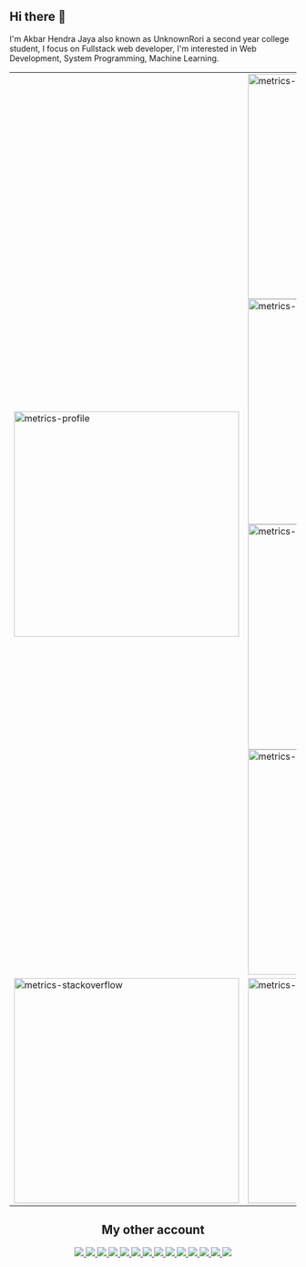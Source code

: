 ## Hi there 👋
I'm Akbar Hendra Jaya also known as UnknownRori a second year college student, I focus on Fullstack web developer, I'm interested in Web Development, System Programming, Machine Learning.

<table>
  <tr>
    <td width="395">
      <img width="395" alt="metrics-profile" src="https://gist.githubusercontent.com/UnknownRori/35c73a169c0e5db7a0cb455f5e7bc048/raw/metrics-profile.svg"" />
    </td>
    <td width="395">
      <img width="395" alt="metrics-languages" src="https://gist.githubusercontent.com/UnknownRori/35c73a169c0e5db7a0cb455f5e7bc048/raw/metrics-languages.svg" />
      <img width="395" alt="metrics-wakatime" src="https://gist.githubusercontent.com/UnknownRori/35c73a169c0e5db7a0cb455f5e7bc048/raw/metrics-wakatime.svg" />
      <img width="395" alt="metrics-wakatime" src="https://gist.githubusercontent.com/UnknownRori/35c73a169c0e5db7a0cb455f5e7bc048/raw/2efa23aa0273145f7f33d565911694af7679a64c/metrics-recent-music-spotify.svg" />
      <img width="395" alt="metrics-wakatime" src="https://gist.githubusercontent.com/UnknownRori/35c73a169c0e5db7a0cb455f5e7bc048/raw/2efa23aa0273145f7f33d565911694af7679a64c/metrics-top-tracks-spotify.svg" />
    </td>
  </tr>
  <tr>
    <td width="395">
      <img width="395" alt="metrics-stackoverflow" src="https://gist.githubusercontent.com/UnknownRori/35c73a169c0e5db7a0cb455f5e7bc048/raw/metrics-stackoverflow.svg" />
    </td>
    <td width="395">
      <img width="395" alt="metrics-habits" src="https://gist.githubusercontent.com/UnknownRori/35c73a169c0e5db7a0cb455f5e7bc048/raw/metrics-habits.svg" />
    </td>
  </tr>
</table>
  
<div align="center">
  <h2>My other account</h2>
  <a href="https://twitter.com/UnknownRori" target="_blank">
    <img src="https://img.shields.io/badge/Twitter-1DA1F2?style=for-the-badge&logo=twitter&logoColor=white"/>
  </a>
  <a href="https://stackoverflow.com/users/13991588/unknownrori">
    <img src="https://img.shields.io/badge/Stack_Overflow-FE7A16?style=for-the-badge&logo=stack-overflow&logoColor=white"/>
  </a>
  <a href="https://stackexchange.com/users/19154447/unknownrori">
    <img src="https://img.shields.io/badge/StackExchange-%23ffffff.svg?style=for-the-badge&logo=StackExchange&logoColor=white"/>
  </a>
  <a href="https://www.figma.com/@UnknownRori" target="_blank">
    <img src="https://img.shields.io/badge/figma-%23F24E1E.svg?style=for-the-badge&logo=figma&logoColor=white"/>
  </a>
  <a href="https://discord.com/users/611902987744313345" target="_blank">
    <img src="https://img.shields.io/badge/-Discord-7289da?style=for-the-badge&logo=discord&logoColor=white" />
  </a>
  <a href="https://unknownrori.itch.io/" target="_blank">
    <img src="https://img.shields.io/badge/Itch-%23FF0B34.svg?style=for-the-badge&logo=Itch.io&logoColor=white" />
  </a>
  <a href="https://steamcommunity.com/id/UnknownRori/" target="_blank">
    <img src="https://img.shields.io/badge/steam-%23000000.svg?style=for-the-badge&logo=steam&logoColor=white" />
  </a>
  <a href="https://www.instagram.com/unknownrori/" target="_blank">
    <img src="https://img.shields.io/badge/Instagram-%23E4405F.svg?style=for-the-badge&logo=Instagram&logoColor=white" />
  </a>
  <a href="https://unknownrori-blogspot.blogspot.com/" target="_blank">
    <img src="https://img.shields.io/badge/Blogger-FF5722?style=for-the-badge&logo=blogger&logoColor=white" />
  </a>
  <a href="https://www.linkedin.com/in/unknownrori" target="_blank">
    <img src="https://img.shields.io/badge/linkedin-%230077B5.svg?style=for-the-badge&logo=linkedin&logoColor=white" />
  </a>
  <a href="https://www.freecodecamp.org/UnknownRori" target="_blank">
    <img src="https://img.shields.io/badge/Freecodecamp-%23123.svg?&style=for-the-badge&logo=freecodecamp&logoColor=green" />
  </a>
  <a href="https://www.codewars.com/users/UnknownRori" target="_blank">
    <img src="https://img.shields.io/badge/Codewars-B1361E?style=for-the-badge&logo=codewars&logoColor=grey" />
  </a>
  <a href="https://www.patreon.com/UnknownRori" target="_blank">
    <img src="https://img.shields.io/badge/Patreon-F96854?style=for-the-badge&logo=patreon&logoColor=white" />
  </a>
  <a href=https://open.spotify.com/user/31r62u3ch2kpe2vmk2bb3daulywy" target="_blank">
    <img src="https://img.shields.io/badge/Spotify-1ED760?style=for-the-badge&logo=spotify&logoColor=white" />
  </a>
</div>
  
